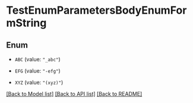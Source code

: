 # TestEnumParametersBodyEnumFormString

## Enum


* `ABC` (value: `"_abc"`)

* `EFG` (value: `"-efg"`)

* `XYZ` (value: `"(xyz)"`)


[[Back to Model list]](../README.md#documentation-for-models) [[Back to API list]](../README.md#documentation-for-api-endpoints) [[Back to README]](../README.md)



